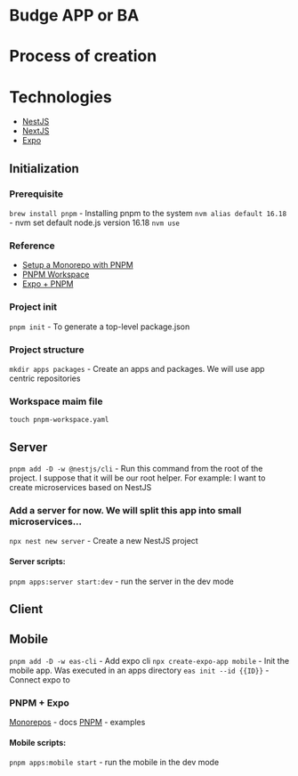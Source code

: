 # Budge APP or BA

# Process of creation

# Technologies

- [NestJS](https://docs.nestjs.com/)
- [NextJS](https://nextjs.org/)
- [Expo](https://docs.expo.dev/)

## Initialization

### Prerequisite

`brew install pnpm` - Installing pnpm to the system
`nvm alias default 16.18` - nvm set default node.js version 16.18
`nvm use`

### Reference

- [Setup a Monorepo with PNPM](https://dev.to/nx/setup-a-monorepo-with-pnpm-workspaces-and-speed-it-up-with-nx-1eem)
- [PNPM Workspace](https://pnpm.io/workspaces)
- [Expo + PNPM](https://github.com/byCedric/expo-monorepo-benchmark/tree/main/pnpm-v7)

### Project init

`pnpm init` - To generate a top-level package.json

### Project structure

`mkdir apps packages` - Create an apps and packages. We will use app centric repositories

### Workspace maim file

`touch pnpm-workspace.yaml`

## Server

`pnpm add -D -w @nestjs/cli` - Run this command from the root of the project. I suppose that it will be our root helper. For example: I want to create microservices based on NestJS

### Add a server for now. We will split this app into small microservices...

`npx nest new server` - Create a new NestJS project

#### Server scripts:

`pnpm apps:server start:dev` - run the server in the dev mode

## Client

## Mobile

`pnpm add -D -w eas-cli` - Add expo cli
`npx create-expo-app mobile` - Init the mobile app. Was executed in an apps directory
`eas init --id {{ID}}` - Connect expo to

### PNPM + Expo

[Monorepos](https://docs.expo.dev/guides/monorepos/) - docs
[PNPM](https://github.com/byCedric/expo-monorepo-benchmark) - examples

#### Mobile scripts:

`pnpm apps:mobile start` - run the mobile in the dev mode
